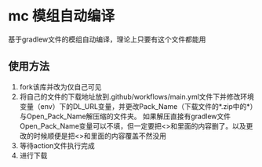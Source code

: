 # mc 模组自动编译
基于gradlew文件的模组自动编译，理论上只要有这个文件都能用
## 使用方法
1. fork该库并改为仅自己可见
2. 将自己的文件的下载地址放到.github/workflows/main.yml文件下并修改环境变量（env）下的DL_URL变量，并更改Pack_Name（下载文件的*.zip中的*）与Open_Pack_Name解压缩的文件夹。
如果解压直接有gradlew文件Open_Pack_Name变量可以不填，但一定要把<>和里面的内容删了。以及更改的时候顺便是把<>和里面的内容覆盖不然没用
3. 等待action文件执行完成
4. 进行下载
